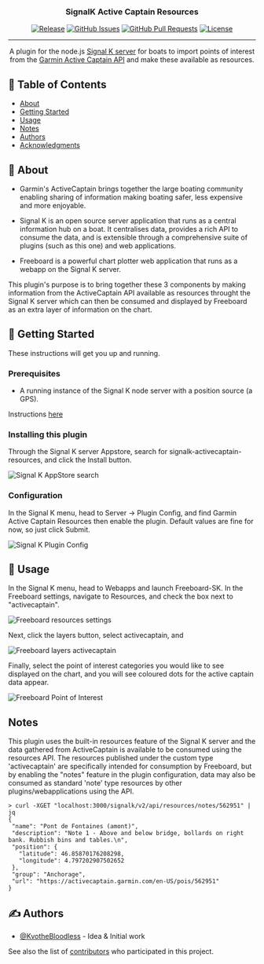 <h3 align="center">SignalK Active Captain Resources</h3>

<div align="center">

[![Release](https://img.shields.io/github/v/release/KvotheBloodless/signalk-activecaptain-resources)](https://github.com/KvotheBloodless/signalk-activecaptain-resources/releases)
[![GitHub Issues](https://img.shields.io/github/issues/KvotheBloodless/signalk-activecaptain-resources)](https://github.com/KvotheBloodless/signalk-activecaptain-resources/issues)
[![GitHub Pull Requests](https://img.shields.io/github/issues-pr/KvotheBloodless/signalk-activecaptain-resources)](https://github.com/KvotheBloodless/signalk-activecaptain-resources/pulls)
[![License](https://img.shields.io/github/license/KvotheBloodless/signalk-activecaptain-resources)](https://github.com/KvotheBloodless/signalk-activecaptain-resources?tab=MIT-1-ov-file#readme)

</div>

---

<p align="center">A plugin for the node.js <a href="https://github.com/SignalK/signalk-server">Signal K server</a> for boats to import points of interest from the <a href = "https://marine.garmin.com/thirdparty-stage/swagger/index.html">Garmin Active Captain API</a> and make these available as resources.
    <br> 
</p>

## 📝 Table of Contents

- [About](#about)
- [Getting Started](#getting_started)
- [Usage](#usage)
- [Notes](#notes)
- [Authors](#authors)
- [Acknowledgments](#acknowledgement)

## 🧐 About <a name = "about"></a>

 * Garmin's ActiveCaptain brings together the large boating community enabling sharing of information making boating safer, less expensive and more enjoyable.

 * Signal K is an open source server application that runs as a central information hub on a boat. It centralises data, provides a rich API to consume the data, and is extensible through a comprehensive suite of plugins (such as this one) and web applications.

 * Freeboard is a powerful chart plotter web application that runs as a webapp on the Signal K server.

This plugin's purpose is to bring together these 3 components by making information from the ActiveCaptain API available as resources throught the Signal K server which can then be consumed and displayed by Freeboard as an extra layer of information on the chart.

## 🏁 Getting Started <a name = "getting_started"></a>

These instructions will get you up and running.

### Prerequisites

 * A running instance of the Signal K node server with a position source (a GPS).

Instructions [here](https://github.com/SignalK/signalk-server/blob/master/README.md)

### Installing this plugin

Through the Signal K server Appstore, search for signalk-activecaptain-resources, and click the Install button.

![Signal K AppStore search](assets/search.png)

### Configuration

In the Signal K menu, head to Server -> Plugin Config, and find Garmin Active Captain Resources then enable the plugin. Default values are fine for now, so just click Submit.

![Signal K Plugin Config](assets/config.png)

## 🎈 Usage <a name="usage"></a>

In the Signal K menu, head to Webapps and launch Freeboard-SK. In the Freeboard settings, navigate to Resources, and check the box next to "activecaptain".

![Freeboard resources settings](assets/activecaptain.png)

Next, click the layers button, select activecaptain, and 

![Freeboard layers activecaptain](assets/layers.png)

Finally, select the point of interest categories you would like to see displayed on the chart, and you will see coloured dots for the active captain data appear.

![Freeboard Point of Interest](assets/poi.png)


## Notes <a name = "notes"></a>

 This plugin uses the built-in resources feature of the Signal K server and the data gathered from ActiveCaptain is available to be consumed using the resources API. The resources published under the custom type 'activecaptain' are specifically intended for consumption by Freeboard, but by enabling the "notes" feature in the plugin configuration, data may also be consumed as standard 'note' type resources by other plugins/webapplications using the API.

 ```
 > curl -XGET "localhost:3000/signalk/v2/api/resources/notes/562951" | jq
{
  "name": "Pont de Fontaines (amont)",
  "description": "Note 1 - Above and below bridge, bollards on right bank. Rubbish bins and tables.\n",
  "position": {
    "latitude": 46.85870176208298,
    "longitude": 4.797202907502652
  },
  "group": "Anchorage",
  "url": "https://activecaptain.garmin.com/en-US/pois/562951"
}
 ```

## ✍️ Authors <a name = "authors"></a>

- [@KvotheBloodless](https://github.com/KvotheBloodless) - Idea & Initial work

See also the list of [contributors](https://github.com/KvotheBloodless/signalk-activecaptain-resources/graphs/contributors) who participated in this project.
